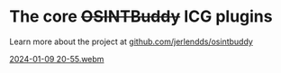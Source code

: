 # The core ~~OSINTBuddy~~ ICG plugins

Learn more about the project at [github.com/jerlendds/osintbuddy](https://github.com/jerlendds/osintbuddy)


[2024-01-09 20-55.webm](https://github.com/jerlendds/osintbuddy/assets/29207058/fb07fa95-30af-45aa-a75b-2fa1473bc37b)

